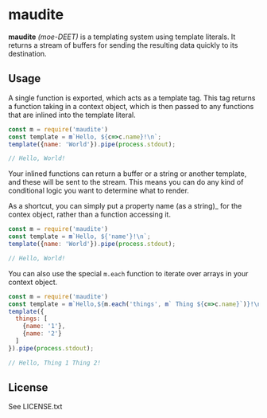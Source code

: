 # maudite

**maudite** *(moe-DEET)* is a templating system using template literals. It returns
a stream of buffers for sending the resulting data quickly to its destination.

## Usage

A single function is exported, which acts as a template tag. This tag returns a
function taking in a context object, which is then passed to any functions that
are inlined into the template literal.

```js
const m = require('maudite')
const template = m`Hello, ${c=>c.name}!\n`;
template({name: 'World'}).pipe(process.stdout);

// Hello, World!
```

Your inlined functions can return a buffer or a string or another template, and
these will be sent to the stream. This means you can do any kind of conditional
logic you want to determine what to render.

As a shortcut, you can simply put a property name (as a string)_ for the contex
object, rather than a function accessing it.

```js
const m = require('maudite')
const template = m`Hello, ${'name'}!\n`;
template({name: 'World'}).pipe(process.stdout);

// Hello, World!
```

You can also use the special `m.each` function to iterate over arrays in your
context object.

```js
const m = require('maudite')
const template = m`Hello,${m.each('things', m` Thing ${c=>c.name}`)}!\n`;
template({
  things: [
    {name: '1'},
    {name: '2'}
  ]
}).pipe(process.stdout);

// Hello, Thing 1 Thing 2!
```

## License

See LICENSE.txt

